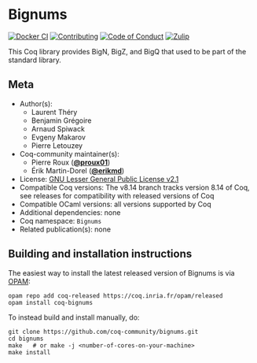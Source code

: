 <!---
This file was generated from `meta.yml`, please do not edit manually.
Follow the instructions on https://github.com/coq-community/templates to regenerate.
--->
# Bignums

[![Docker CI][docker-action-shield]][docker-action-link]
[![Contributing][contributing-shield]][contributing-link]
[![Code of Conduct][conduct-shield]][conduct-link]
[![Zulip][zulip-shield]][zulip-link]

[docker-action-shield]: https://github.com/coq-community/bignums/workflows/Docker%20CI/badge.svg?branch=v8.14
[docker-action-link]: https://github.com/coq-community/bignums/actions?query=workflow:"Docker%20CI"

[contributing-shield]: https://img.shields.io/badge/contributions-welcome-%23f7931e.svg
[contributing-link]: https://github.com/coq-community/manifesto/blob/master/CONTRIBUTING.md

[conduct-shield]: https://img.shields.io/badge/%E2%9D%A4-code%20of%20conduct-%23f15a24.svg
[conduct-link]: https://github.com/coq-community/manifesto/blob/master/CODE_OF_CONDUCT.md

[zulip-shield]: https://img.shields.io/badge/chat-on%20zulip-%23c1272d.svg
[zulip-link]: https://coq.zulipchat.com/#narrow/stream/237663-coq-community-devs.20.26.20users



This Coq library provides BigN, BigZ, and BigQ that used to
be part of the standard library.

## Meta

- Author(s):
  - Laurent Théry
  - Benjamin Grégoire
  - Arnaud Spiwack
  - Evgeny Makarov
  - Pierre Letouzey
- Coq-community maintainer(s):
  - Pierre Roux ([**@proux01**](https://github.com/proux01))
  - Érik Martin-Dorel ([**@erikmd**](https://github.com/erikmd))
- License: [GNU Lesser General Public License v2.1](LICENSE)
- Compatible Coq versions: The v8.14 branch tracks version 8.14 of Coq, see releases for compatibility with released versions of Coq
- Compatible OCaml versions: all versions supported by Coq
- Additional dependencies: none
- Coq namespace: `Bignums`
- Related publication(s): none

## Building and installation instructions

The easiest way to install the latest released version of Bignums
is via [OPAM](https://opam.ocaml.org/doc/Install.html):

```shell
opam repo add coq-released https://coq.inria.fr/opam/released
opam install coq-bignums
```

To instead build and install manually, do:

``` shell
git clone https://github.com/coq-community/bignums.git
cd bignums
make   # or make -j <number-of-cores-on-your-machine> 
make install
```




